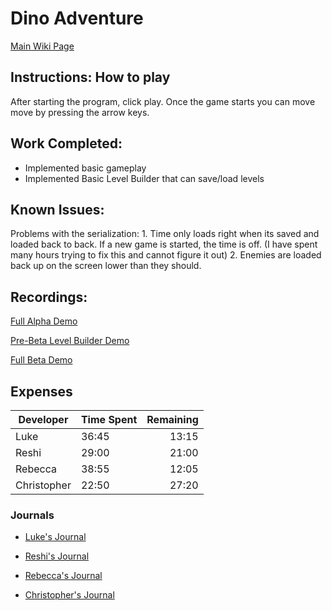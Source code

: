 # Dino Adventure

[Main Wiki Page](https://github.com/bjucps209/spring2021-team3/wiki)

## Instructions: How to play

After starting the program, click play. Once the game starts you can move move by pressing the arrow keys.

## Work Completed:

* Implemented basic gameplay
* Implemented Basic Level Builder that can save/load levels 

## Known Issues:

Problems with the serialization: 1. Time only loads right when its saved and loaded back to back. If a new game is started, the time is off. (I have spent many hours trying to fix this and cannot figure it out) 2. Enemies are loaded back up on the screen lower than they should. 

## Recordings:
[Full Alpha Demo](https://youtu.be/u_dezk9elx8)

[Pre-Beta Level Builder Demo](https://youtu.be/g001WTeK34Y)

[Full Beta Demo](https://youtu.be/tHhD4oKkKjs)

## Expenses 

| Developer | Time Spent | Remaining |
| --- | --- | ---:|
| Luke | 36:45 | 13:15 |
| Reshi | 29:00 | 21:00 |
| Rebecca | 38:55 | 12:05 |
| Christopher | 22:50 | 27:20 |


### Journals

* [Luke's Journal](https://github.com/bjucps209/spring2021-team3/wiki/Luke's-Journal)

* [Reshi's Journal](https://github.com/bjucps209/spring2021-team3/wiki/Reshi's-Journal)

* [Rebecca's Journal](https://github.com/bjucps209/spring2021-team3/wiki/Rebecca's-Journal)

* [Christopher's Journal](https://github.com/bjucps209/spring2021-team3/wiki/Christopher's-Journal)

